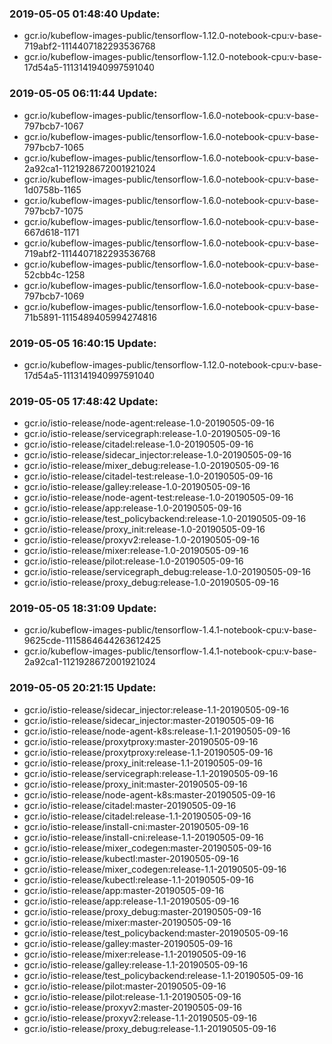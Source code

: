 ### 2019-05-05 01:48:40 Update:

- gcr.io/kubeflow-images-public/tensorflow-1.12.0-notebook-cpu:v-base-719abf2-1114407182293536768
- gcr.io/kubeflow-images-public/tensorflow-1.12.0-notebook-cpu:v-base-17d54a5-1113141940997591040
### 2019-05-05 06:11:44 Update:

- gcr.io/kubeflow-images-public/tensorflow-1.6.0-notebook-cpu:v-base-797bcb7-1067
- gcr.io/kubeflow-images-public/tensorflow-1.6.0-notebook-cpu:v-base-797bcb7-1065
- gcr.io/kubeflow-images-public/tensorflow-1.6.0-notebook-cpu:v-base-2a92ca1-1121928672001921024
- gcr.io/kubeflow-images-public/tensorflow-1.6.0-notebook-cpu:v-base-1d0758b-1165
- gcr.io/kubeflow-images-public/tensorflow-1.6.0-notebook-cpu:v-base-797bcb7-1075
- gcr.io/kubeflow-images-public/tensorflow-1.6.0-notebook-cpu:v-base-667d618-1171
- gcr.io/kubeflow-images-public/tensorflow-1.6.0-notebook-cpu:v-base-719abf2-1114407182293536768
- gcr.io/kubeflow-images-public/tensorflow-1.6.0-notebook-cpu:v-base-52cbb4c-1258
- gcr.io/kubeflow-images-public/tensorflow-1.6.0-notebook-cpu:v-base-797bcb7-1069
- gcr.io/kubeflow-images-public/tensorflow-1.6.0-notebook-cpu:v-base-71b5891-1115489405994274816
### 2019-05-05 16:40:15 Update:

- gcr.io/kubeflow-images-public/tensorflow-1.12.0-notebook-cpu:v-base-17d54a5-1113141940997591040
### 2019-05-05 17:48:42 Update:

- gcr.io/istio-release/node-agent:release-1.0-20190505-09-16
- gcr.io/istio-release/servicegraph:release-1.0-20190505-09-16
- gcr.io/istio-release/citadel:release-1.0-20190505-09-16
- gcr.io/istio-release/sidecar_injector:release-1.0-20190505-09-16
- gcr.io/istio-release/mixer_debug:release-1.0-20190505-09-16
- gcr.io/istio-release/citadel-test:release-1.0-20190505-09-16
- gcr.io/istio-release/galley:release-1.0-20190505-09-16
- gcr.io/istio-release/node-agent-test:release-1.0-20190505-09-16
- gcr.io/istio-release/app:release-1.0-20190505-09-16
- gcr.io/istio-release/test_policybackend:release-1.0-20190505-09-16
- gcr.io/istio-release/proxy_init:release-1.0-20190505-09-16
- gcr.io/istio-release/proxyv2:release-1.0-20190505-09-16
- gcr.io/istio-release/mixer:release-1.0-20190505-09-16
- gcr.io/istio-release/pilot:release-1.0-20190505-09-16
- gcr.io/istio-release/servicegraph_debug:release-1.0-20190505-09-16
- gcr.io/istio-release/proxy_debug:release-1.0-20190505-09-16
### 2019-05-05 18:31:09 Update:

- gcr.io/kubeflow-images-public/tensorflow-1.4.1-notebook-cpu:v-base-9625cde-1115864644263612425
- gcr.io/kubeflow-images-public/tensorflow-1.4.1-notebook-cpu:v-base-2a92ca1-1121928672001921024
### 2019-05-05 20:21:15 Update:

- gcr.io/istio-release/sidecar_injector:release-1.1-20190505-09-16
- gcr.io/istio-release/sidecar_injector:master-20190505-09-16
- gcr.io/istio-release/node-agent-k8s:release-1.1-20190505-09-16
- gcr.io/istio-release/proxytproxy:master-20190505-09-16
- gcr.io/istio-release/proxytproxy:release-1.1-20190505-09-16
- gcr.io/istio-release/proxy_init:release-1.1-20190505-09-16
- gcr.io/istio-release/servicegraph:release-1.1-20190505-09-16
- gcr.io/istio-release/proxy_init:master-20190505-09-16
- gcr.io/istio-release/node-agent-k8s:master-20190505-09-16
- gcr.io/istio-release/citadel:master-20190505-09-16
- gcr.io/istio-release/citadel:release-1.1-20190505-09-16
- gcr.io/istio-release/install-cni:master-20190505-09-16
- gcr.io/istio-release/install-cni:release-1.1-20190505-09-16
- gcr.io/istio-release/mixer_codegen:master-20190505-09-16
- gcr.io/istio-release/kubectl:master-20190505-09-16
- gcr.io/istio-release/mixer_codegen:release-1.1-20190505-09-16
- gcr.io/istio-release/kubectl:release-1.1-20190505-09-16
- gcr.io/istio-release/app:master-20190505-09-16
- gcr.io/istio-release/app:release-1.1-20190505-09-16
- gcr.io/istio-release/proxy_debug:master-20190505-09-16
- gcr.io/istio-release/mixer:master-20190505-09-16
- gcr.io/istio-release/test_policybackend:master-20190505-09-16
- gcr.io/istio-release/galley:master-20190505-09-16
- gcr.io/istio-release/mixer:release-1.1-20190505-09-16
- gcr.io/istio-release/galley:release-1.1-20190505-09-16
- gcr.io/istio-release/test_policybackend:release-1.1-20190505-09-16
- gcr.io/istio-release/pilot:master-20190505-09-16
- gcr.io/istio-release/pilot:release-1.1-20190505-09-16
- gcr.io/istio-release/proxyv2:master-20190505-09-16
- gcr.io/istio-release/proxyv2:release-1.1-20190505-09-16
- gcr.io/istio-release/proxy_debug:release-1.1-20190505-09-16
